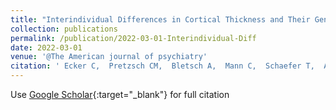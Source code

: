 ```yaml
---
title: "Interindividual Differences in Cortical Thickness and Their Genomic Underpinnings in Autism Spectrum Disorder."
collection: publications
permalink: /publication/2022-03-01-Interindividual-Diff
date: 2022-03-01
venue: '@The American journal of psychiatry'
citation: ' Ecker C,  Pretzsch CM,  Bletsch A,  Mann C,  Schaefer T,  Ambrosino S,  Tillmann J,  Yousaf A,  Chiocchetti A,  Lombardo MV,  Warrier V,  Bast N,  Moessnang C,  Murphy DGM, &quot;Interindividual Differences in Cortical Thickness and Their Genomic Underpinnings in Autism Spectrum Disorder..&quot; @The American journal of psychiatry, 2022.'
---
```

Use [Google Scholar](https://scholar.google.com/scholar?q=Interindividual+Differences+in+Cortical+Thickness+and+Their+Genomic+Underpinnings+in+Autism+Spectrum+Disorder.){:target="_blank"} for full citation